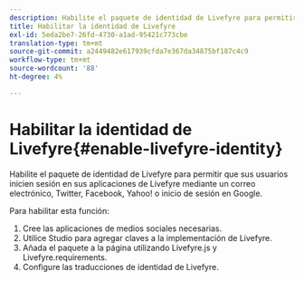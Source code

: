 ```yaml
---
description: Habilite el paquete de identidad de Livefyre para permitir que sus usuarios inicien sesión en sus aplicaciones de Livefyre mediante un correo electrónico, Twitter, Facebook, Yahoo! o inicio de sesión en Google.
title: Habilitar la identidad de Livefyre
exl-id: 5eda2be7-26fd-4730-a1ad-95421c773cbe
translation-type: tm+mt
source-git-commit: a2449482e617939cfda7e367da34875bf187c4c9
workflow-type: tm+mt
source-wordcount: '88'
ht-degree: 4%

---
```


# Habilitar la identidad de Livefyre{#enable-livefyre-identity}

Habilite el paquete de identidad de Livefyre para permitir que sus usuarios inicien sesión en sus aplicaciones de Livefyre mediante un correo electrónico, Twitter, Facebook, Yahoo! o inicio de sesión en Google.

Para habilitar esta función:

1. Cree las aplicaciones de medios sociales necesarias.
1. Utilice Studio para agregar claves a la implementación de Livefyre.
1. Añada el paquete a la página utilizando Livefyre.js y Livefyre.requirements.
1. Configure las traducciones de identidad de Livefyre.

